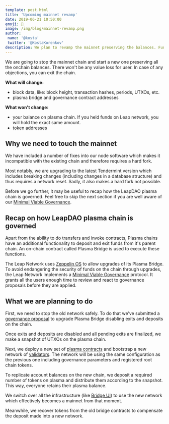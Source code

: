 ```yaml
---
template: post.html
title: 'Upcoming mainnet revamp'
date: 2019-06-21 10:50:00
emoji: 🛄
image: /img/blog/mainnet-revamp.png
author:
 name: '@kosta'
 twitter: '@KostaKorenkov'
description: We plan to revamp the mainnet preserving the balances. Funds are SAFU.
---
```


We are going to stop the mainnet chain and start a new one preserving all the onchain balances. There won't be any value loss for user. In case of any objections, you can exit the chain.

**What will change:**

- block data, like: block height, transaction hashes, periods, UTXOs, etc.
- plasma bridge and governance contract addresses

**What won't change:**

- your balance on plasma chain. If you held funds on Leap network, you will hold the exact same amount.
- token addresses

## Why we need to touch the mainnet

We have included a number of fixes into our node software which makes it incompatible with the existing chain and therefore requires a hard fork.

Most notably, we are upgrading to the latest Tendermint version which includes breaking changes (including changes in a database structure) and thus requires a network reset. Sadly, it also makes a hard fork not possible.


Before we go further, it may be useful to recap how the LeapDAO plasma chain is governed. Feel free to skip the next section if you are well aware of our [Minimal Viable Governance](https://leapdao.org/blog/Minimal-Viable-Governance/).


## Recap on how LeapDAO plasma chain is governed

Apart from the ability to do transfers and invoke contracts, Plasma chains have an additional functionality to deposit and exit funds from it's parent chain. An on-chain contract called Plasma Bridge is used to execute these functions. 

The Leap Network uses [Zeppelin OS](https://zeppelinos.org/) to allow upgrades of its Plasma Bridge. To avoid endangering the security of funds on the chain through upgrades, the Leap Network implements a [Minimal Viable Governance](https://leapdao.org/blog/Minimal-Viable-Governance/) protocol. It grants all the users enough time to review and react to governance proposals before they are applied.

## What we are planning to do

First, we need to stop the old network safely. To do that we’ve submitted a [governance proposal](https://leapdao.org/blog/Minimal-Viable-Governance/) to upgrade Plasma Bridge disabling exits and deposits on the chain. 

Once exits and deposits are disabled and all pending exits are finalized, we make a snapshot of UTXOs on the plasma chain.

Next, we deploy a new set of [plasma contracts](https://github.com/leapdao/leap-contracts) and bootstrap a new network of [validators](https://github.com/leapdao/leap-node). The network will be using the same configuration as the previous one including governance parameters and registered root chain tokens.

To replicate account balances on the new chain, we deposit a required number of tokens on plasma and distribute them according to the snapshot. This way, everyone retains their plasma balance.

We switch over all the infrastructure (like [Bridge UI](https://mainnet.leapdao.org)) to use the new network which effectively becomes a mainnet from that moment.

Meanwhile, we recover tokens from the old bridge contracts to compensate the deposit made into a new network.
